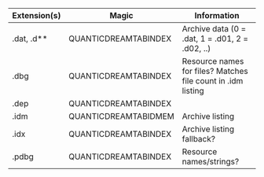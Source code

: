 | Extension(s) | Magic | Information |
| ------------ | ----- | ----------- |
| .dat, .d**   | QUANTICDREAMTABINDEX | Archive data (0 = .dat, 1 = .d01, 2 = .d02, ..) |
| .dbg         | QUANTICDREAMTABINDEX | Resource names for files? Matches file count in .idm listing |
| .dep         | QUANTICDREAMTABINDEX |
| .idm         | QUANTICDREAMTABIDMEM | Archive listing |
| .idx         | QUANTICDREAMTABINDEX | Archive listing fallback? |
| .pdbg        | QUANTICDREAMTABINDEX | Resource names/strings? |
